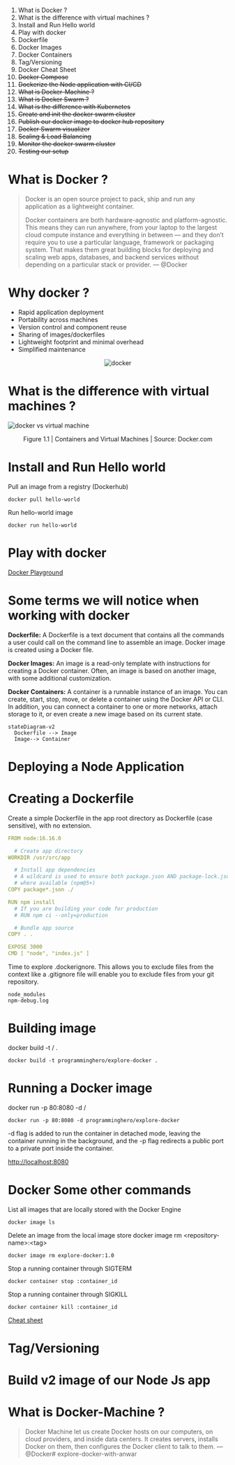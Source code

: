 1. What is Docker ?
2. What is the difference with virtual machines ?
3. Install and Run Hello world
4. Play with docker
5. Dockerfile
6. Docker Images
7. Docker Containers
8. Tag/Versioning
9. Docker Cheat Sheet
10. ~~Docker Compose~~
11. ~~Dockerize the Node application with CI/CD~~
12. ~~What is Docker-Machine ?~~
13. ~~What is Docker Swarm ?~~
14. ~~What is the difference with Kubernetes~~
15. ~~Create and init the docker swarm cluster~~
16. ~~Publish our docker image to docker hub repository~~
17. ~~Docker Swarm visualizer~~
18. ~~Scaling & Load Balancing~~
19. ~~Monitor the docker swarm cluster~~
20. ~~Testing our setup~~

# What is Docker ?

> Docker is an open source project to pack, ship and run any application as a lightweight container.
>
> Docker containers are both hardware-agnostic and platform-agnostic. This means they can run anywhere, from your laptop
> to the largest cloud compute instance and everything in between — and they don’t require you to use a particular
> language, framework or packaging system. That makes them great building blocks for deploying and scaling web apps,
> databases, and backend services without depending on a particular stack or provider. — @Docker

# Why docker ?

- Rapid application deployment
- Portability across machines
- Version control and component reuse
- Sharing of images/dockerfiles
- Lightweight footprint and minimal overhead
- Simplified maintenance

<p align="center"><img src="./images/why-docker-born.jpeg" alt="docker"></p>

# What is the difference with virtual machines ?

<img src="./images/docker-vs-virtual.png" alt="docker vs virtual machine">
<p align="center">Figure 1.1 | Containers and Virtual Machines | Source: Docker.com</p>

# Install and Run Hello world

Pull an image from a registry (Dockerhub)

```shell
docker pull hello-world
```

Run hello-world image

```shell
docker run hello-world
```

# Play with docker

[Docker Playground](https://labs.play-with-docker.com/)

# Some terms we will notice when working with docker

<strong>Dockerfile:</strong> A Dockerfile is a text document that contains all the commands a user could call on the
command line to assemble an image. Docker image is created using a Docker file.

<strong>Docker Images:</strong> An image is a read-only template with instructions for creating a Docker container.
Often, an image is based on another image, with some additional customization.

<strong>Docker Containers:</strong> A container is a runnable instance of an image. You can create, start, stop, move,
or delete a container using the Docker API or CLI. In addition, you can connect a container to one or more networks,
attach storage to it, or even create a new image based on its current state.

```mermaid
stateDiagram-v2
  Dockerfile --> Image
  Image--> Container
```

# Deploying a Node Application

# Creating a Dockerfile

Create a simple Dockerfile in the app root directory as Dockerfile (case sensitive), with no extension.

```yaml
FROM node:16.16.0

  # Create app directory
WORKDIR /usr/src/app

  # Install app dependencies
  # A wildcard is used to ensure both package.json AND package-lock.json are copied
  # where available (npm@5+)
COPY package*.json ./

RUN npm install
  # If you are building your code for production
  # RUN npm ci --only=production

  # Bundle app source
COPY . .

EXPOSE 3000
CMD [ "node", "index.js" ]
```

Time to explore .dockerignore. This allows you to exclude files from the context like a .gitignore file will enable you
to exclude files from your git repository.

```text
node_modules
npm-debug.log
```

# Building image

docker build -t <your-username>/<repository-name> .

```shell
docker build -t programminghero/explore-docker .
```

# Running a Docker image

docker run -p 80:8080 -d <your-username>/<repository-name>

```shell
docker run -p 80:8080 -d programminghero/explore-docker
```

-d flag is added to run the container in detached mode, leaving the container running in the background, and the -p flag
redirects a public port to a private port inside the container.

[http://localhost:8080](http://localhost:8080)

# Docker Some other commands

List all images that are locally stored with
the Docker Engine

```shell
docker image ls
```

Delete an image from the local image store
docker image rm &lt;repository-name&gt;:&lt;tag&gt;

```shell
docker image rm explore-docker:1.0
```

Stop a running container through SIGTERM

```shell
docker container stop :container_id
```

Stop a running container through SIGKILL

```shell
docker container kill :container_id
```

[Cheat sheet](https://www.docker.com/wp-content/uploads/2022/03/docker-cheat-sheet.pdf)

# Tag/Versioning

# Build v2 image of our Node Js app

# What is Docker-Machine ?

> Docker Machine let us create Docker hosts on our computers, on cloud providers, and inside data centers. It creates
> servers, installs Docker on them, then configures the Docker client to talk to them. — @Docker# explore-docker-with-anwar
